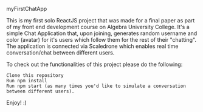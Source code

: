 myFirstChatApp

This is my first solo ReactJS project that was made for a final paper as part of my front end development course on Algebra University College. It's a simple Chat Application that, upon joining, generates random username and color (avatar) for it's users which follow them for the rest of their "chatting". The application is connected via Scaledrone which enables real time conversation/chat between different users.

To check out the functionalities of this project please do the following:

```
Clone this repository
Run npm install
Run npm start (as many times you'd like to simulate a conversation between different users).
```

Enjoy! :)
